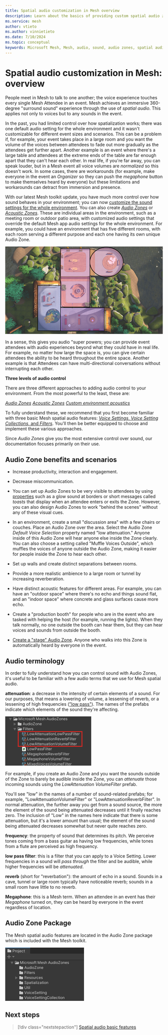 ```yaml
---
title: Spatial audio customization in Mesh overview
description: Learn about the basics of providing custom spatial audio zones in a Mesh event. 
ms.service: mesh
author: vtieto
ms.author: vinnietieto
ms.date: 7/10/2024
ms.topic: conceptual
keywords: Microsoft Mesh, Mesh, audio, sound, audio zones, spatial audio, spatialization, voices, 3D audio, surround sound
---
```


# Spatial audio customization in Mesh: overview

People meet in Mesh to talk to one another; the voice experience touches every single Mesh Attendee in an event. Mesh achieves an immersive 360-degree "surround sound" experience through the use of *spatial audio*. This applies not only to voices but to any sounds in the event.

In the past, you had limited control over how spatialization works; there was one default audio setting for the whole environment and it wasn't customizable for different event sizes and scenarios. This can be a problem if, for example, your event takes place in a large room and you want the volume of the voices between attendees to fade out more gradually as the attendees get further apart. Another example is an event where there's a large table and attendees at the extreme ends of the table are far enough apart that they can't hear each other. In real life, if you're far away, you can speak louder, but in a Mesh event all voice volumes are *normalized* so this doesn't work. In some cases, there are workarounds (for example, make everyone in the event an *Organizer* so they can push the *megaphone* button to make themselves heard by everyone) but these limitations and workarounds can detract from immersion and presence.

With our latest Mesh toolkit update, you have much more control over how sound behaves in your environment; you can now [customize the sound settings for the whole environment](./create-zones-and-environment-audio.md#choose-custom-environment-acoustics). You can also create [*Audio Zones*](./create-zones-and-environment-audio.md#create-an-audio-zone) or [*Acoustic Zones*](./create-zones-and-environment-audio.md#create-an-acoustic-zone). These are individual areas in the environment, such as a meeting room or outdoor patio area, with customized audio settings that override the default Mesh app audio settings for the whole environment. For example, you could have an environment that has five different rooms, with each room serving a different purpose and each one having its own unique Audio Zone.

![______](../../../media/enhance-your-environment/audio-zones/076-zones-overhead-view.png)

In a sense, this gives you audio "super powers; you can provide event attendees with audio experiences beyond what they could have in real life. For example, no matter how large the space is, you can give certain attendees the ability to be heard throughout the entire space. Another example is that Attendees can have multi-directional conversations without interrupting each other.

**Three levels of audio control**

There are three different approaches to adding audio control to your environment. From the most powerful to the least, these are:

[*Audio Zones*](./create-zones-and-environment-audio.md#create-an-audio-zone)
[*Acoustic Zones*](./create-zones-and-environment-audio.md#create-an-acoustic-zone) 
[*Custom environment acoustics*](./create-zones-and-environment-audio.md#choose-custom-environment-acoustics)

To fully understand these, we recommend that you first become familiar with three basic Mesh spatial audio features: [*Voice Settings*, *Voice Setting Collections*, and *Filters*](./spatial-audio-basic-features.md). You'll then be better equipped to choose and implement these various approaches.

Since *Audio Zones* give you the most extensive control over sound, our documentation focuses primarily on their use.

## Audio Zone benefits and scenarios

- Increase productivity, interaction and engagement.

- Decrease miscommunication.

- You can set up Audio Zones to be very visible to attendees by using [properties](./audio-zone-properties.md) such as a glow sound at borders or short messages called *toasts* that display when an attendee enters or exits the Zone. However, you can also design Audio Zones to work "behind the scenes" without any of these visual cues.

- In an environment, create a small "discussion area" with a few chairs or couches. Place an Audio Zone over the area. Select the Audio Zone *Default Voice Selection* property named "low attenuation." Anyone inside of this Audio Zone will hear anyone else inside the Zone clearly. You can also choose a setting called "Muffle Voices Outside", which muffles the voices of anyone outside the Audio Zone, making it easier for people inside the Zone to hear each other.

- Set up walls and create distinct separations between rooms.

- Provide a more realistic ambience to a large room or tunnel by increasing reverberation.

- Have distinct acoustic features for different areas. For example, you can have an "outdoor space" where there's no echo and things sound flat, and an "indoor space" where concrete and glass surfaces cause more echo.

- Create a "production booth" for people who are in the event who are tasked with helping the host (for example, running the lights). When they talk normally, no one outside the booth can hear them, but they can hear voices and sounds from outside the booth.

- [Create a "stage" Audio Zone](./create-zones-and-environment-audio.md#common-audio-zone-use-cases). Anyone who walks into this Zone is automatically heard by everyone in the event.

## Audio terminology

In order to fully understand how you can control sound with Audio Zones, it's useful to be familiar with a few audio terms that we use for Mesh spatial audio.

**attenuation**: a decrease in the intensity of certain elements of a sound. For our purposes, that means a lowering of volume, a lessening of reverb, or a lessening of high frequencies (["low pass"](https://en.wikipedia.org/wiki/Low-pass_filter)). The names of the prefabs indicate which elements of the sound they're affecting.

![______](../../../media/enhance-your-environment/audio-zones/070-attenuation-filters.png)

For example, if you create an Audio Zone and you want the sounds outside of the Zone to barely be audible inside the Zone, you can *attenuate* those incoming sounds using the *LowAttenuation VolumeFilter* prefab.

You'll see "low" in the names of a number of sound-related prefabs; for example, "LowAttenuationVolumeFilter" or "LowAttenuationReverbFilter". In normal attenuation, the further away you get from a sound source, the more the element of the sound being attenuated decreases until it finally reaches zero. The inclusion of "Low" in the names here indicate that there is some attenuation, but it's a lower amount than usual; the element of the sound being attenuated decreases somewhat but never quite reaches zero.

**frequency**: the property of sound that determines its pitch. We perceive tones coming from a bass guitar as having low frequencies, while tones from a flute are perceived as high frequency.

**low pass filter**: this is a filter that you can apply to a Voice Setting. Lower frequencies in a sound will *pass through* the filter and be audible, while higher frequencies will be *attenuated*.

 **reverb** (short for "reverbation"): the amount of echo in a sound. Sounds in a cave, tunnel or large room typically have noticeable reverb; sounds in a small room have little to no reverb.

**Megaphone**: this is a Mesh term. When an attendee in an event has their *Megaphone* turned on, they can be heard by everyone in the event regardless of location.

## Audio Zone Package

The Mesh spatial audio features are located in the Audio Zone package which is included with the Mesh toolkit.

![______](../../../media/enhance-your-environment/audio-zones/033-audio-zones-package.png)

## Next steps

> [!div class="nextstepaction"]
> [Spatial audio basic features](spatial-audio-basic-features.md)